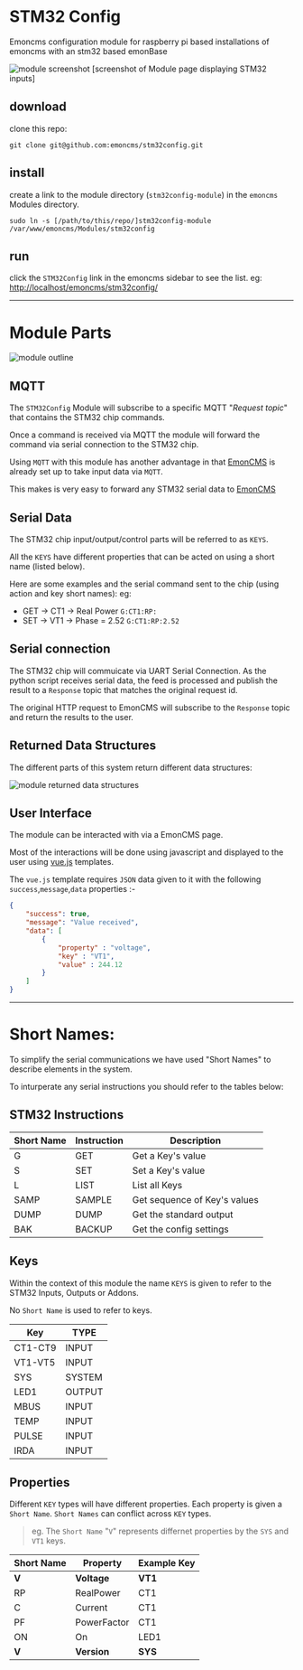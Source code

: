 # STM32 Config
Emoncms configuration module for raspberry pi based installations of emoncms with an stm32 based emonBase

![module screenshot](images/stm32config-outline.png)
[screenshot of Module page displaying STM32 inputs]

## download
clone this repo:
```
git clone git@github.com:emoncms/stm32config.git
```
## install
create a link to the module directory (`stm32config-module`) in the `emoncms` Modules directory.
```
sudo ln -s [/path/to/this/repo/]stm32config-module /var/www/emoncms/Modules/stm32config
```
## run
click the `STM32Config` link in the emoncms sidebar to see the list. eg:
[http://localhost/emoncms/stm32config/](http://localhost/emoncms/stm32config/)

--- 

# Module Parts
![module outline](images/stm32config-pub-sub.png)


## MQTT
The `STM32Config` Module will subscribe to a specific MQTT "*Request topic*" that contains the STM32 chip commands.

Once a command is received via MQTT the module will forward the command via serial connection to the STM32 chip.

Using `MQTT` with this module has another advantage in that [EmonCMS](https://github.com/emoncms/emoncms) is already set up to take input data via `MQTT`.

This makes is very easy to forward any STM32 serial data to [EmonCMS](https://github.com/emoncms/emoncms)

## Serial Data
The STM32 chip input/output/control parts will be referred to as `KEYS`.

All the `KEYS` have different properties that can be acted on using a short name (listed below).

Here are some examples and the serial command sent to the chip (using action and key short names):
eg: 
-   GET -> CT1 -> Real Power `G:CT1:RP:`
-   SET -> VT1 -> Phase = 2.52 `G:CT1:RP:2.52`


## Serial connection
The STM32 chip will commuicate via UART Serial Connection. As the python script receives serial data,
the feed is processed and publish the result to a `Response` topic that matches the original request id.

The original HTTP request to EmonCMS will subscribe to the `Response` topic and return the results to the user.


## Returned Data Structures
The different parts of this system return different data structures:

![module returned data structures](images/stm32config-module-data-flow.png)


## User Interface
The module can be interacted with via a EmonCMS page.

Most of the interactions will be done using javascript and displayed to the user using [vue.js](http://vuejs.org) templates.

The `vue.js` template requires `JSON` data given to it with the following `success`,`message`,`data` properties :-
```json
{
    "success": true,
    "message": "Value received",
    "data": [
        {
            "property" : "voltage",
            "key" : "VT1",
            "value" : 244.12
        }
    ]
}
```
---
# Short Names:
To simplify the serial communications we have used "Short Names" to describe elements in the system.

To inturperate any serial instructions you should refer to the tables below:

## STM32 Instructions

| Short Name | Instruction  | Description                  |
| ---------- |--------------|------------------------------|
| G          | GET          | Get a Key's value            |
| S          | SET          | Set a Key's value            |
| L          | LIST         | List all Keys                |
| SAMP       | SAMPLE       | Get sequence of Key's values |
| DUMP       | DUMP         | Get the standard output      |
| BAK        | BACKUP       | Get the config settings      |


## Keys

Within the context of this module the name `KEYS` is given to refer to the STM32 Inputs, Outputs or Addons.

No `Short Name` is used to refer to keys.

| Key       | TYPE    |
|-----------|---------|
| CT1-CT9   | INPUT   |
| VT1-VT5   | INPUT   |
| SYS       | SYSTEM  |
| LED1      | OUTPUT  |
| MBUS      | INPUT   |
| TEMP      | INPUT   |
| PULSE     | INPUT   |
| IRDA      | INPUT   |

## Properties

Different `KEY` types will have different properties. Each property is given a `Short Name`.
`Short Names` can conflict across `KEY` types.

> eg. The `Short Name` "`V`" represents differnet properties by the `SYS` and `VT1` keys.

| Short Name | Property    | Example Key |
|------------|-------------|-------------|
| **V**      | **Voltage** | **VT1**     |
| RP         | RealPower   | CT1         |
| C          | Current     | CT1         |
| PF         | PowerFactor | CT1         |
| ON         | On          | LED1        |
| **V**      | **Version** | **SYS**     |
